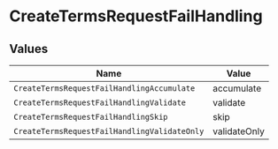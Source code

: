 # CreateTermsRequestFailHandling


## Values

| Name                                         | Value                                        |
| -------------------------------------------- | -------------------------------------------- |
| `CreateTermsRequestFailHandlingAccumulate`   | accumulate                                   |
| `CreateTermsRequestFailHandlingValidate`     | validate                                     |
| `CreateTermsRequestFailHandlingSkip`         | skip                                         |
| `CreateTermsRequestFailHandlingValidateOnly` | validateOnly                                 |